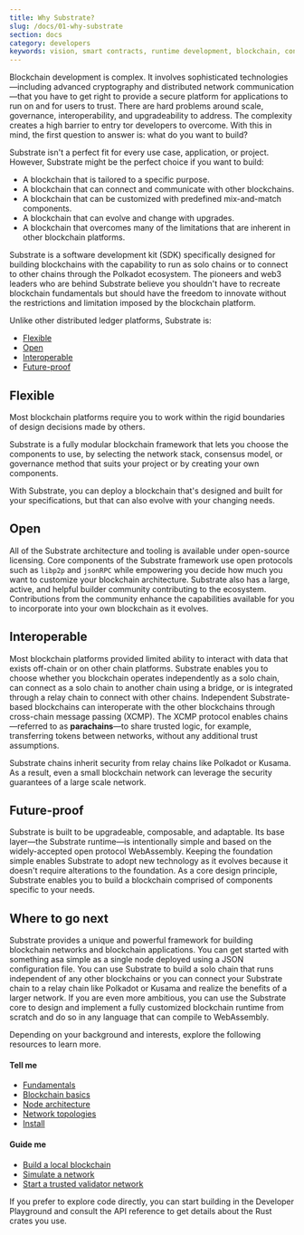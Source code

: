 ```yaml
---
title: Why Substrate?
slug: /docs/01-why-substrate
section: docs
category: developers
keywords: vision, smart contracts, runtime development, blockchain, consensus, substrate, architecture
---
```


Blockchain development is complex.
It involves sophisticated technologies—including advanced cryptography and distributed network communication—that you have to get right to provide a secure platform for applications to run on and for users to trust.
There are hard problems around scale, governance, interoperability, and upgradeability to address.
The complexity creates a high barrier to entry tor developers to overcome.
With this in mind, the first question to answer is: what do you want to build?

Substrate isn't a perfect fit for every use case, application, or project.
However, Substrate might be the perfect choice if you want to build:

* A blockchain that is tailored to a specific purpose.
* A blockchain that can connect and communicate with other blockchains.
* A blockchain that can be customized with predefined mix-and-match components.
* A blockchain that can evolve and change with upgrades.
* A blockchain that overcomes many of the limitations that are inherent in other blockchain platforms.

Substrate is a software development kit (SDK) specifically designed for building blockchains with the capability to run as solo chains or to connect to other chains through the Polkadot ecosystem.
The pioneers and web3 leaders who are behind Substrate believe you shouldn't have to recreate blockchain fundamentals but should have the freedom to innovate without the restrictions and limitation imposed by the blockchain platform.

Unlike other distributed ledger platforms, Substrate is:

* [Flexible](#flexible)
* [Open](#open)
* [Interoperable](#interoperable)
* [Future-proof](#future-proof)

## Flexible

Most blockchain platforms require you to work within the rigid boundaries of design decisions made by others.

Substrate is a fully modular blockchain framework that lets you choose the components to use, by selecting the network stack, consensus model, or governance method that suits your project or by creating your own components.

With Substrate, you can deploy a blockchain that's designed and built for your specifications, but that can also evolve with your changing needs.

## Open

All of the Substrate architecture and tooling is available under open-source licensing. Core components of the Substrate framework use open protocols such as `libp2p` and `jsonRPC` while empowering you decide how much you want to customize your blockchain architecture. 
Substrate also has a large, active, and helpful builder community contributing to the ecosystem. 
Contributions from the community enhance the capabilities available for you to incorporate into your own blockchain as it evolves.

## Interoperable

Most blockchain platforms provided limited ability to interact with data that exists off-chain or on other chain platforms.
Substrate enables you to choose whether you blockchain operates independently as a solo chain, can connect as a solo chain to another chain using a bridge, or is integrated through a relay chain to connect with other chains. 
Independent Substrate-based blockchains can interoperate with the other blockchains through cross-chain message passing (XCMP). 
The XCMP protocol enables chains—referred to as **parachains**—to share trusted logic, for example, transferring tokens between networks, without any additional trust assumptions.

Substrate chains inherit security from relay chains like Polkadot or Kusama. As a result, even a small blockchain network can leverage the security guarantees of a large scale network.

## Future-proof

Substrate is built to be upgradeable, composable, and adaptable.
Its base layer—the Substrate runtime—is intentionally simple and based on the widely-accepted open protocol WebAssembly.
Keeping the foundation simple enables Substrate to adopt new technology as it evolves because it doesn't require alterations to the foundation. 
As a core design principle, Substrate enables you to build a blockchain comprised of components specific to your needs.

## Where to go next

Substrate provides a unique and powerful framework for building blockchain networks and blockchain applications. 
You can get started with something asa simple as a single node deployed using a JSON configuration file.
You can use Substrate to build a solo chain that runs independent of any other blockchains or you can connect your Substrate chain to a relay chain like Polkadot or Kusama and realize the benefits of a larger network.
If you are even more ambitious, you can use the Substrate core to design and implement a fully customized blockchain runtime from scratch and do so in any language that can compile to WebAssembly. 

Depending on your background and interests, explore the following resources to learn more.

#### Tell me

* [Fundamentals](/main-docs/fundamentals/)
* [Blockchain basics](/main-docs/fundamentals/blockchain-basics/)
* [Node architecture](/main-docs/fundamentals/node-architecture/)
* [Network topologies](/main-docs/fundamentals/network-topologies/)
* [Install](/main-docs/install/)

#### Guide me

* [Build a local blockchain](/tutorials/get-started/build-local-blockchain/)
* [Simulate a network](/tutorials/get-started/simulate-network/)
* [Start a trusted validator network](/tutorials/get-started/trusted-network/)

If you prefer to explore code directly, you can start building in the Developer Playground and consult the API reference to get details about the Rust crates you use.
